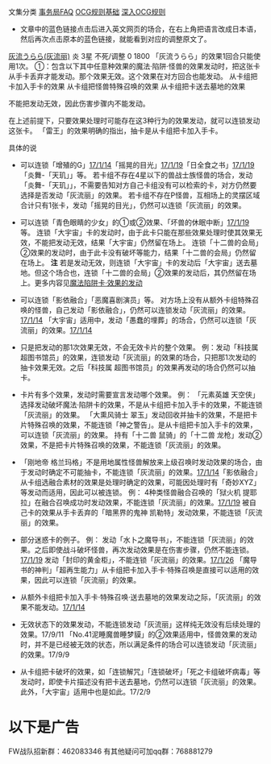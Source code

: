 文集分类
[事务局FAQ](http://www.jianshu.com/nb/10161162)
[OCG规则基础](http://www.jianshu.com/nb/10378886)
[深入OCG规则](http://www.jianshu.com/nb/3903431)

- 文章中的蓝色链接点击后进入英文网页的场合，在右上角把语言改成日本语，然后再次点击原本的蓝色链接，就能看到对应的调整原文了。

[灰流うらら(灰流丽)](http://www.db.yugioh-card.com/yugiohdb/card_search.action?ope=2&cid=12950) 炎 3星 不死/调整 0 1800
「灰流うらら」的效果1回合只能使用1次。
①：包含以下其中任意种效果的魔法·陷阱·怪兽的效果发动时，把这张卡从手卡丢弃才能发动。那个效果无效。这个效果在对方回合也能发动。
从卡组把卡加入手卡的效果
从卡组把怪兽特殊召唤的效果
从卡组把卡送去墓地的效果

不能把发动无效，因此伤害步骤内不能发动。

在上述前提下，只要效果处理时可能存在这3种行为的效果发动，就可以连锁发动这张卡。
「雷王」的效果明确的指出，抽卡是从卡组把卡加入手卡。

具体的说

- 可以连锁「增殖的G」[17/1/14](http://www.db.yugioh-card.com/yugiohdb/faq_search.action?ope=5&fid=20473&keyword=&tag=-1)「摇晃的目光」[17/1/19](http://www.db.yugioh-card.com/yugiohdb/faq_search.action?ope=5&fid=11509&keyword=&tag=-1)「日全食之书」[17/1/19](http://www.db.yugioh-card.com/yugiohdb/faq_search.action?ope=5&fid=11500&keyword=&tag=-1)「炎舞-「天玑」」等。
若卡组不存在4星以下的兽战士族怪兽的场合，发动「炎舞-「天玑」」，不需要告知对方自己卡组没有可以检索的卡，对方仍然要选择是否发动「灰流丽」的效果。
若卡组不存在P怪兽，互相场上的灵摆区域合计只有1张卡，发动「摇晃的目光」，仍然可以连锁「灰流丽」的效果。

- 可以连锁「青色眼睛的少女」的①或②效果、「坏兽的休眠中断」[17/1/19](http://www.db.yugioh-card.com/yugiohdb/faq_search.action?ope=5&fid=11507&keyword=&tag=-1)等。
连锁「大宇宙」卡的发动时，由于此卡只能在那些效果处理时使其效果无效，不能把发动无效，结果「大宇宙」仍然留在场上。
连锁「十二兽的会局」②效果的发动时，由于此卡没有破坏等能力，结果「十二兽的会局」仍然留在场上。
**注** 若是发动无效，则连锁「大宇宙」卡的发动后「大宇宙」送去墓地。但这个场合也，连锁「十二兽的会局」②效果的发动后，其仍然留在场上。更多内容见[魔法陷阱卡·效果的发动](http://www.jianshu.com/p/ff514abff1e9)

- 可以连锁「影依融合」「恶魔喜剧演员」等。
对方场上没有从额外卡组特殊召唤的怪兽，自己发动「影依融合」，仍然可以连锁发动「灰流丽」的效果。[17/1/14](http://www.db.yugioh-card.com/yugiohdb/faq_search.action?ope=5&fid=20586&keyword=&tag=-1)
「大宇宙」适用中，发动「愚蠢的埋葬」的场合，仍然可以连锁「灰流丽」的效果。[17/1/14](http://www.db.yugioh-card.com/yugiohdb/faq_search.action?ope=5&fid=20543&keyword=&tag=-1)

- 只是把发动的那1次效果无效，不会无效卡片的整个效果。
例：发动「科技属 超图书馆员」的效果，连锁发动「灰流丽」的效果的场合，只把那1次发动的抽卡效果无效。之后「科技属 超图书馆员」的效果再发动的场合仍然可以抽卡。

- 卡片有多个效果，发动时需要宣言发动哪个效果。
例：
「元素英雄 天空侠」选择发动破坏魔法·陷阱卡的效果，不是从卡组把卡加入手卡的效果，不能连锁「灰流丽」的效果。
「大熏风骑士 翠玉」发动回收并抽卡的效果，不是把卡片特殊召唤的效果，不能连锁「神之警告」。是从卡组把卡加入手卡的效果，可以连锁「灰流丽」的效果。
持有「十二兽 鼠骑」的「十二兽 龙枪」发动②效果，不是把卡片特殊召唤的效果，不能连锁「灰流丽」的效果。

- 「刚地帝 格兰玛格」不是用地属性怪兽解放来上级召唤时发动效果的场合，由于发动时确定不可能抽卡，不能连锁「灰流丽」的效果。[17/1/14](http://www.db.yugioh-card.com/yugiohdb/faq_search.action?ope=5&fid=20547&keyword=&tag=-1)「影依融合」从卡组选融合素材的效果是处理时确定的效果，可能因处理时有「奇妙XYZ」等发动而适用，因此可以被连锁。
例：
4种类怪兽融合召唤的「狱火机 提耶拉」在融合召唤成功时发动效果，不能连锁「灰流丽」的效果。[17/1/19](http://www.db.yugioh-card.com/yugiohdb/faq_search.action?ope=5&fid=10690&keyword=&tag=-1)
被自己卡的效果从手卡丢弃的「暗黑界的鬼神 凯勒特」发动效果，不能连锁「灰流丽」的效果。

- 部分迷惑卡的例子。
例：
发动「水卜之魔导书」，不能连锁「灰流丽」的效果。之后即使战斗破坏怪兽，再次发动效果是在伤害步骤，仍然不能连锁。[17/1/19](http://www.db.yugioh-card.com/yugiohdb/faq_search.action?ope=5&fid=11700)
发动「封印的黄金柜」，不能连锁「灰流丽」的效果。[17/1/26](http://www.db.yugioh-card.com/yugiohdb/faq_search.action?ope=5&fid=11993&keyword=&tag=-1)
「魔导书的神判」「超再生能力」从卡组把卡加入手卡·特殊召唤是直接可以适用的效果，因此可以连锁「灰流丽」的效果。

- 从额外卡组把卡加入手卡·特殊召唤·送去墓地的效果发动之际，「灰流丽」的效果不能发动。[17/1/14](http://www.db.yugioh-card.com/yugiohdb/faq_search.action?ope=5&fid=20550&keyword=&tag=-1)

- 无效状态下的效果发动，不能连锁发动「灰流丽」这样纯无效没有后续处理的效果。17/9/11
「No.41泥睡魔兽睡梦貘」的②效果适用中，怪兽效果的发动时，并不是已经被无效的状态，所以满足条件的场合可以连锁发动「灰流丽」的效果。17/9/9

- 从卡组把卡破坏的效果，如「连锁解咒」「连锁破坏」「死之卡组破坏病毒」等发动时，即使卡片描述没有把卡送去墓地，仍然可以连锁「灰流丽」的效果。此外，「大宇宙」适用中也是如此。17/2/9

# 以下是广告
FW战队招新群：462083346
有其他疑问可加qq群：768881279
